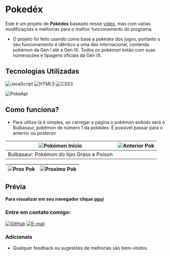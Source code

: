 
# **Pokedéx** 

Este é um projeto de **Pokédex** baseado nesse [vídeo](https://www.youtube.com/watch?v=SjtdH3dWLa8&t=1s), mas com várias modificações e melhorias para o melhor funcionamento do programa.

* O projeto foi feito usando como base a pokédex dos jogos, portanto o seu funcionamento é idêntico a uma dex internacional, contendo pokémon da Gen I até a Gen IX. Todos os pokémon estão com suas númerações e tipagens oficiais da Gen IX.

## **Tecnologias Utilizadas**
![JavaScript](https://img.shields.io/badge/JavaScript-000?style=for-the-badge&logo=javascript)
![HTML5](https://img.shields.io/badge/HTML5-FFA500?style=for-the-badge&logo=html5) 
![CSS3](https://img.shields.io/badge/CSS3-1E90FF?style=for-the-badge&logo=css3&logoColor=264CE4)


![PokeApi](https://drive.google.com/uc?id=1Ui5b91Yl4lidDg8KqfrEd48VsNclc-34)


## **Como funciona?**

* Para utiliza-la é simples, ao carregar a página o pokémon exibido será o Bulbasaur, pokémon de número 1 da pokédex. É possível passar para o anterior ou posterior

|![Pokémon Inicio](https://drive.google.com/uc?id=1xtEdMzU5Plwwx6IfNvmxoGDB-qlp4YQD)|![Anterior Pok](https://drive.google.com/uc?id=1Fe_D091TDoGG5UKNhaOOXRiw_hwPctxo)|
|-|-|
|Bulbasaur: Pokémon do tipo Grass e Poison|

|![Prox Pok](https://drive.google.com/uc?id=1P0s5q1BGven7kb9NJzbTbLx-raEt5Fh-)|![Proximo Pok](https://drive.google.com/uc?id=1P0s5q1BGven7kb9NJzbTbLx-raEt5Fh-)|
|-|-|

## **Prévia**

**Para visualizar em seu navegador clique [*aqui*](https://johndriguess.github.io/pokedexJS/)**

### Entre em contato comigo: 

[![GitHub](https://img.shields.io/badge/GitHub-000?style=for-the-badge&logo=GitHub&logoColor=0000)](https://github.com/johndriguess/)
[![E-mail](https://img.shields.io/badge/-Email-000?style=for-the-badge&logo=gmail&logoColor=f00)](mailto:johndriguess@gmail.com)

### Adicionais 
* Qualquer feedback ou sugestões de melhorias são bem-vindos.


